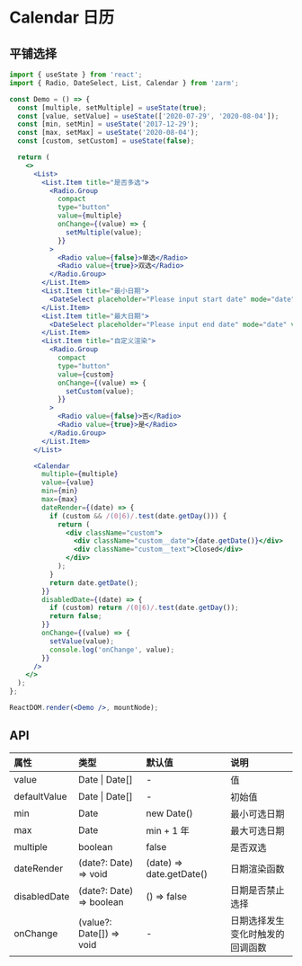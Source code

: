# Calendar 日历

## 平铺选择

```jsx
import { useState } from 'react';
import { Radio, DateSelect, List, Calendar } from 'zarm';

const Demo = () => {
  const [multiple, setMultiple] = useState(true);
  const [value, setValue] = useState(['2020-07-29', '2020-08-04']);
  const [min, setMin] = useState('2017-12-29');
  const [max, setMax] = useState('2020-08-04');
  const [custom, setCustom] = useState(false);

  return (
    <>
      <List>
        <List.Item title="是否多选">
          <Radio.Group
            compact
            type="button"
            value={multiple}
            onChange={(value) => {
              setMultiple(value);
            }}
          >
            <Radio value={false}>单选</Radio>
            <Radio value={true}>双选</Radio>
          </Radio.Group>
        </List.Item>
        <List.Item title="最小日期">
          <DateSelect placeholder="Please input start date" mode="date" value={min} onOk={setMin} />
        </List.Item>
        <List.Item title="最大日期">
          <DateSelect placeholder="Please input end date" mode="date" value={max} onOk={setMax} />
        </List.Item>
        <List.Item title="自定义渲染">
          <Radio.Group
            compact
            type="button"
            value={custom}
            onChange={(value) => {
              setCustom(value);
            }}
          >
            <Radio value={false}>否</Radio>
            <Radio value={true}>是</Radio>
          </Radio.Group>
        </List.Item>
      </List>

      <Calendar
        multiple={multiple}
        value={value}
        min={min}
        max={max}
        dateRender={(date) => {
          if (custom && /(0|6)/.test(date.getDay())) {
            return (
              <div className="custom">
                <div className="custom__date">{date.getDate()}</div>
                <div className="custom__text">Closed</div>
              </div>
            );
          }
          return date.getDate();
        }}
        disabledDate={(date) => {
          if (custom) return /(0|6)/.test(date.getDay());
          return false;
        }}
        onChange={(value) => {
          setValue(value);
          console.log('onChange', value);
        }}
      />
    </>
  );
};

ReactDOM.render(<Demo />, mountNode);
```

## API

| 属性         | 类型                     | 默认值                   | 说明                             |
| :----------- | :----------------------- | :----------------------- | :------------------------------- |
| value        | Date \| Date[]           | -                        | 值                               |
| defaultValue | Date \| Date[]           | -                        | 初始值                           |
| min          | Date                     | new Date()               | 最小可选日期                     |
| max          | Date                     | min + 1 年               | 最大可选日期                     |
| multiple     | boolean                  | false                    | 是否双选                         |
| dateRender   | (date?: Date) => void    | (date) => date.getDate() | 日期渲染函数                     |
| disabledDate | (date?: Date) => boolean | () => false              | 日期是否禁止选择                 |
| onChange     | (value?: Date[]) => void | -                        | 日期选择发生变化时触发的回调函数 |
